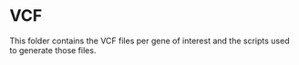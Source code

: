 # VCF

This folder contains the VCF files per gene of interest and the scripts used to generate those files.
